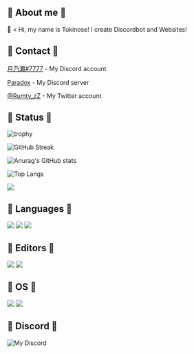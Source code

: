 ## 🌟 About me 🌟

👻 < Hi, my name is Tukinose!
I create Discordbot and Websites!

## 🌟 Contact 🌟
[月乃瀬#7777](https://discordapp.com/users/691137657484476466) - My Discord account

[Paradox](https://discord.gg/eMTyW8GP4g) - My Discord server

[@Rumty_zZ](https://twitter.com/@Rumty_zZ) - My Twitter account

## 🌟 Status 🌟
![trophy](https://github-profile-trophy.vercel.app/?username=Tukinose&theme=tokyonight&no-bg=true&no-frame=true&margin-w=5&margin-h=5&title=MultipleLang,Commits,PullRequest,Repositories,Issues,Followers)

![GitHub Streak](https://streak-stats.demolab.com?user=Tukinose&theme=tokyonight&hide_border=true&border_radius=15&date_format=%5BY.%5Dn.j&background=22272E&stroke=5865F2&ring=5865F2&fire=5865F2&currStreakNum=57F287&sideNums=ADBAC7&currStreakLabel=ADBAC7&sideLabels=ADBAC7&dates=ADBAC7)

![Anurag's GitHub stats](https://github-readme-stats.vercel.app/api?username=Tukinose&theme=tokyonight)

![Top Langs](https://github-readme-stats.vercel.app/api/top-langs/?username=tukinose&layout=compact&theme=tokyonight)

![](http://github-profile-summary-cards.vercel.app/api/cards/profile-details?username=Tukinose&theme=github_dark)

## 🌟 Languages 🌟
![](https://img.shields.io/badge/-Python-F9DC3E.svg?logo=python&style=flat)
![](https://img.shields.io/badge/HTML5-E34F26?style=flat&logo=html5&logoColor=white)
![](https://img.shields.io/badge/CSS3-1572B6?style=flat&logo=css3&logoColor=white)

## 🌟 Editors 🌟
![](https://img.shields.io/badge/Visual_Studio_Code-0078d7?style=flatlabelColor=black&logo=visual-studio-code)
![](https://img.shields.io/badge/Replit-9c9c9c?logo=replit&style=flat)

## 🌟 OS 🌟
![](https://img.shields.io/badge/-Apple-999999.svg?logo=apple&style=plastic)
![](https://img.shields.io/badge/Windows-00a4ef?logo=windows&style=flat)

## 🌟 Discord 🌟
![My Discord](https://discord.c99.nl/widget/theme-1/691137657484476466.png)

